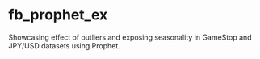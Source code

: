 # fb_prophet_ex
Showcasing effect of outliers and exposing seasonality in GameStop and JPY/USD datasets using Prophet.
